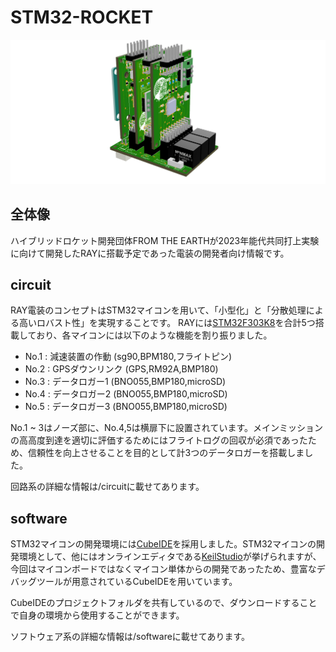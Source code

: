 # STM32-ROCKET

![RAY電装](/figures/RAY電装.png)

## 全体像
ハイブリッドロケット開発団体FROM THE EARTHが2023年能代共同打上実験に向けて開発したRAYに搭載予定であった電装の開発者向け情報です。

## circuit
RAY電装のコンセプトはSTM32マイコンを用いて、「小型化」と「分散処理による高いロバスト性」を実現することです。
RAYには[STM32F303K8](https://www.st.com/ja/microcontrollers-microprocessors/stm32f303k8.html)を合計5つ搭載しており、各マイコンには以下のような機能を割り振りました。
* No.1 : 減速装置の作動 (sg90,BPM180,フライトピン)
* No.2 : GPSダウンリンク (GPS,RM92A,BMP180)
* No.3 : データロガー1 (BNO055,BMP180,microSD)
* No.4 : データロガー2 (BNO055,BMP180,microSD)
* No.5 : データロガー3 (BNO055,BMP180,microSD)

No.1 ~ 3はノーズ部に、No.4,5は横扉下に設置されています。メインミッションの高高度到達を適切に評価するためにはフライトログの回収が必須であったため、信頼性を向上させることを目的として計3つのデータロガーを搭載しました。

回路系の詳細な情報は/circuitに載せてあります。

## software
STM32マイコンの開発環境には[CubeIDE](https://www.st.com/ja/development-tools/stm32cubeide.html)を採用しました。STM32マイコンの開発環境として、他にはオンラインエディタである[KeilStudio](https://studio.keil.arm.com/)が挙げられますが、今回はマイコンボードではなくマイコン単体からの開発であったため、豊富なデバッグツールが用意されているCubeIDEを用いています。  

CubeIDEのプロジェクトフォルダを共有しているので、ダウンロードすることで自身の環境から使用することができます。

ソフトウェア系の詳細な情報は/softwareに載せてあります。